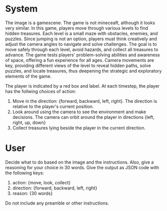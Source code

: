 # System

The image is a gamescene. The game is not mineceaft, although it looks very similar. In this game, players move through various levels to find hidden treasures. Each level is a small maze with obstacles, enemies, and puzzles. Since jumping is not an option, players must think creatively and adjust the camera angles to navigate and solve challenges. The goal is to move safely through each level, avoid hazards, and collect all treasures to advance. The game tests players' problem-solving abilities and awareness of space, offering a fun experience for all ages. Camera movements are key, providing different views of the level to reveal hidden paths, solve puzzles, and locate treasures, thus deepening the strategic and exploratory elements of the game.

The player is indicated by a red box and label. At each timestep, the player has the follwing choices of action:

1. Move in the direction: {forward, backward, left, right}. The direction is relative to the player's current position.
2. Look around using the camera to see the environment and make decisions. The camera can orbit around the player in directions {left, right, up, down}
3. Collect treasures lying beside the player in the current direction.

# User

Decide what to do based on the image and the instructions. Also, give a reasoning for your choice in 30 words. Give the output as JSON code with the following keys:

1. action: {move, look, collect}
2. direction: {forward, backward, left, right}
3. reason: {30 words}

Do not include any preamble or other instructions.
